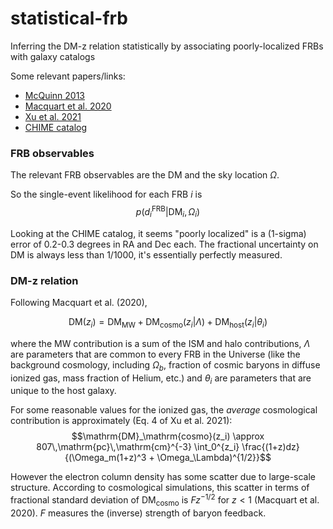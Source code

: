 # statistical-frb
Inferring the DM-z relation statistically by associating poorly-localized FRBs with galaxy catalogs

Some relevant papers/links:

* [McQuinn 2013](https://arxiv.org/abs/1309.4451)
* [Macquart et al. 2020](https://arxiv.org/abs/2005.13161)
* [Xu et al. 2021](https://iopscience.iop.org/article/10.3847/2041-8213/ac399c/pdf)
* [CHIME catalog](https://www.chime-frb.ca/catalog)

### FRB observables

The relevant FRB observables are the DM and the sky location $\Omega$. 

So the single-event likelihood for each FRB $i$ is
$$p(d_i^\mathrm{FRB} | \mathrm{DM}_i, \Omega_i)$$

Looking at the CHIME catalog, it seems "poorly localized" is a (1-sigma) error of 0.2-0.3 degrees in RA and Dec each. 
The fractional uncertainty on DM is always less than 1/1000, it's essentially perfectly measured. 

### DM-z relation 

Following Macquart et al. (2020), 

$$\mathrm{DM}(z_i) = \mathrm{DM}_\mathrm{MW} + \mathrm{DM}_\mathrm{cosmo}(z_i | \Lambda) + \mathrm{DM}_\mathrm{host}(z_i | \theta_i)$$

where the MW contribution is a sum of the ISM and halo contributions, $\Lambda$ are parameters that are common to every FRB in the Universe (like the background cosmology, including $\Omega_b$, fraction of cosmic baryons in diffuse ionized gas, mass fraction of Helium, etc.) and $\theta_i$ are parameters that are unique to the host galaxy.

For some reasonable values for the ionized gas, the *average* cosmological contribution is approximately (Eq. 4 of Xu et al. 2021):
$$\mathrm{DM}_\mathrm{cosmo}(z_i) \approx  807\,\mathrm{pc}\,\mathrm{cm}^{-3} \int_0^{z_i} \frac{(1+z)dz}{(\Omega_m(1+z)^3 + \Omega_\Lambda)^{1/2}}$$

However the electron column density has some scatter due to large-scale structure. According to cosmological simulations, this scatter in terms of fractional standard deviation of $\mathrm{DM}_\mathrm{cosmo}$ is $Fz^{-1/2}$ for $z < 1$ (Macquart et al. 2020). $F$ measures the (inverse) strength of baryon feedback. 
